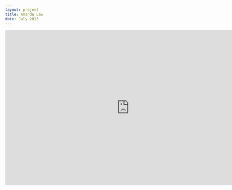```yaml
---
layout: project
title: Amanda Law
date: July 2013
--- 
```

<script type="text/javascript" charset="utf-8">
$((function(){
  $("body").animate({background: "black"},2000);
  $("h1.title").animate({color:"#fff"},2000);
}));
</script>

<iframe src="http://player.vimeo.com/video/70940199" width="800" height="501" frameborder="0" webkitAllowFullScreen="webkitAllowFullScreen" mozallowfullscreen="mozallowfullscreen" allowFullScreen="allowFullScreen"> </iframe>

